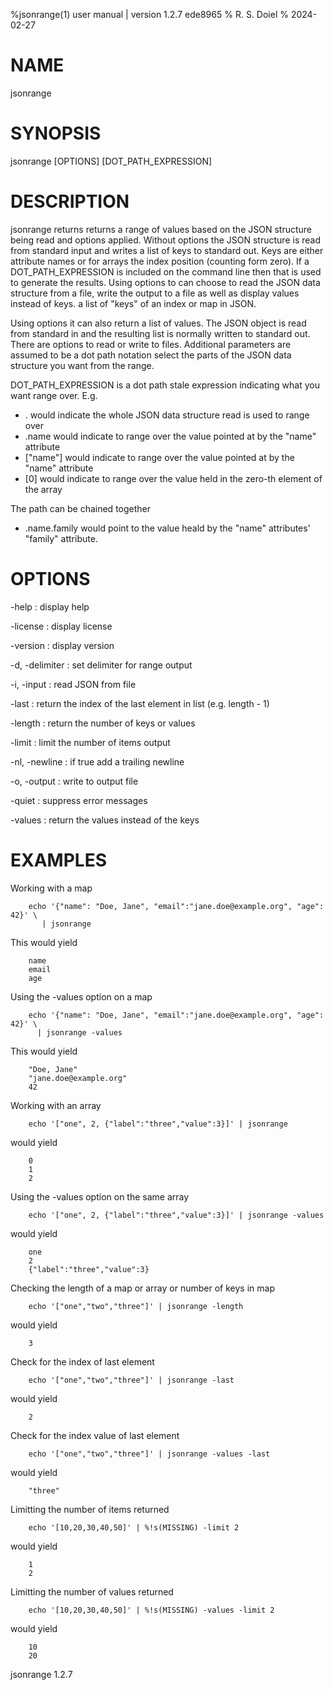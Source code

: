 %jsonrange(1) user manual | version 1.2.7 ede8965
% R. S. Doiel
% 2024-02-27

# NAME

jsonrange 

# SYNOPSIS

jsonrange [OPTIONS] [DOT_PATH_EXPRESSION]

# DESCRIPTION

jsonrange returns returns a range of values based on the JSON structure
being read and options applied.  Without options the JSON structure is
read from standard input and writes a list of keys to standard out. Keys
are either attribute names or for arrays the index position (counting
form zero).  If a DOT_PATH_EXPRESSION is included on the command line then
that is used to generate the results. Using options to can choose to read
the JSON data structure from a file, write the output to a file as well
as display values instead of keys. a list of "keys" of an index or map in
JSON.  

Using options it can also return a list of values.  The JSON object is
read from standard in and the resulting list is normally written to
standard out. There are options to read or write to files.  Additional
parameters are assumed to be a dot path notation select the parts of the
JSON data structure you want from the range. 

DOT_PATH_EXPRESSION is a dot path stale expression indicating what you
want range over.  E.g.

- . would indicate the whole JSON data structure read is used to range over
- .name would indicate to range over the value pointed at by the "name" attribute 
- ["name"] would indicate to range over the value pointed at by the "name" attribute
- [0] would indicate to range over the value held in the zero-th element of the array

The path can be chained together

- .name.family would point to the value heald by the "name" attributes' "family" attribute.

# OPTIONS

-help
: display help

-license
: display license

-version
: display version

-d, -delimiter
: set delimiter for range output

-i, -input
: read JSON from file

-last
: return the index of the last element in list (e.g. length - 1)

-length
: return the number of keys or values

-limit
: limit the number of items output

-nl, -newline
: if true add a trailing newline

-o, -output
: write to output file

-quiet
: suppress error messages

-values
: return the values instead of the keys


# EXAMPLES

Working with a map

~~~
    echo '{"name": "Doe, Jane", "email":"jane.doe@example.org", "age": 42}' \
       | jsonrange
~~~

This would yield

~~~
    name
    email
    age
~~~

Using the -values option on a map

~~~
    echo '{"name": "Doe, Jane", "email":"jane.doe@example.org", "age": 42}' \
      | jsonrange -values
~~~

This would yield

~~~
    "Doe, Jane"
    "jane.doe@example.org"
    42
~~~


Working with an array

~~~
    echo '["one", 2, {"label":"three","value":3}]' | jsonrange
~~~

would yield

~~~
    0
    1
    2
~~~

Using the -values option on the same array

~~~
    echo '["one", 2, {"label":"three","value":3}]' | jsonrange -values
~~~

would yield

~~~
    one
    2
    {"label":"three","value":3}
~~~

Checking the length of a map or array or number of keys in map

~~~
    echo '["one","two","three"]' | jsonrange -length
~~~

would yield

~~~
    3
~~~

Check for the index of last element

~~~
    echo '["one","two","three"]' | jsonrange -last
~~~

would yield

~~~
    2
~~~

Check for the index value of last element

~~~
    echo '["one","two","three"]' | jsonrange -values -last
~~~

would yield

~~~
    "three"
~~~

Limitting the number of items returned

~~~
    echo '[10,20,30,40,50]' | %!s(MISSING) -limit 2
~~~

would yield

~~~
    1
    2
~~~

Limitting the number of values returned

~~~
    echo '[10,20,30,40,50]' | %!s(MISSING) -values -limit 2
~~~

would yield

~~~
    10
    20
~~~

jsonrange 1.2.7


